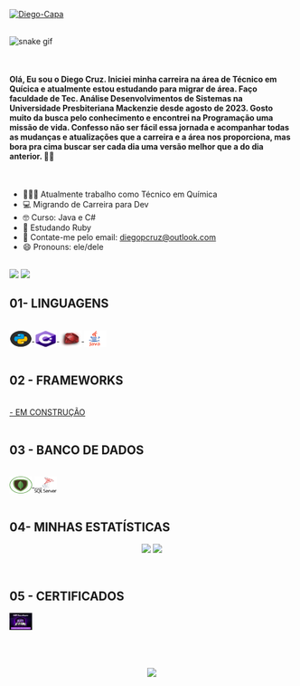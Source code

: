 <div style="display: inline_block"><br>
 <a href="https://github.com/diegopcruz">
 <img align="center" alt="Diego-Capa" width="1080px" height="420px" src="https://plataforma.refatorando.com.br/wp-content/uploads/2024/01/Git_Contracapa.webp">
 </a>
</div>

<br>

![snake gif](https://github.com/diegopcruz/diegopcruz/blob/output/github-contribution-grid-snake-dark.svg)

<br>

<h4>
 Olá, Eu sou o Diego Cruz. Iniciei minha carreira na área de Técnico em Quícica e atualmente estou estudando para migrar de área. Faço faculdade de Tec. Análise Desenvolvimentos de Sistemas na Universidade Presbiteriana Mackenzie desde agosto de 2023. 
 Gosto muito da busca pelo conhecimento e encontrei na Programação uma missão de vida. Confesso não ser fácil essa jornada e acompanhar todas as mudanças e atualizações que a carreira e a área nos proporciona, mas bora pra cima buscar ser cada dia uma versão melhor que a do dia anterior. 👊🏾
</h4>

<br>

- 🧑🏼‍💻 Atualmente trabalho como Técnico em Química
- 💻 Migrando de Carreira para Dev
- 🤓 Curso: Java e C#
- 🌱 Estudando Ruby 
- 📖 Contate-me pelo email: diegopcruz@outlook.com 
- 😄 Pronouns: ele/dele

<br>

<div>     
 	<a href="https://x.com/Diegopcruzdev" target="_blank"><img src="https://img.shields.io/badge/-Twitter-02569B?logo=x&logoColor=black&style=for-the-badge" target="_blank"></a>  
  <a href="https://www.linkedin.com/in/diegopcruz-dev/" target="_blank"><img src="https://img.shields.io/badge/-LinkedIn-%230077B5?style=for-the-badge&logo=linkedin&logoColor=white" target="_blank"></a> 
  
</div>

## 01- LINGUAGENS
<div style="display: inline_block"><br>
 <a href="https://github.com/diegopcruz">
  <img align="center" alt="Diego-Python" height="30" width="40" src="https://github.com/diegopcruz/diegopcruz/blob/main/.Image/PYTHON.png"/>
  <img align="center" alt="Diego-C_SHARP" height="30" width="40" src="https://github.com/diegopcruz/diegopcruz/blob/main/.Image/C_SHARP.png"/>
  <img align="center" alt="Rafa-Csharp" height="30" width="40" src="https://github.com/diegopcruz/diegopcruz/blob/main/.Image/RUBY.jpg"/>
  <img align="center" alt="Diego-Java" height="30" width="40" src="https://github.com/diegopcruz/diegopcruz/blob/main/.Image/JAVA.png"/>
 </a> 
</div>
  
<br>

## 02 - FRAMEWORKS
<div style="display: inline_block"><br>
 <a href="https://github.com/diegopcruz">
  - EM CONSTRUÇÃO
 </a> 
</div>

<br>

## 03 - BANCO DE DADOS

<div style="display: inline_block"><br>
 <a href="https://github.com/diegopcruz">
  <img align="center" alt="Diego-MONGODB" height="30" width="40" src="https://github.com/diegopcruz/diegopcruz/blob/main/.Image/MONGODB.png"/>
  <img align="center" alt="Diego-SQL_Server" height="30" width="40" src="https://github.com/diegopcruz/diegopcruz/blob/main/.Image/Microsoft-SQL-Server-Logo-2.png"/>
 </a> 
</div>

<br>

## 04- MINHAS ESTATÍSTICAS
<p align = "center">
 <img  src = "https://github-readme-stats.vercel.app/api?username=diegopcruz&theme=dark&line_height=27"/>
 <img src = "https://github-readme-stats.vercel.app/api/top-langs/?username=diegopcruz&langs_count=8&theme=dark"/>  
</p>

<br>

## 05 - CERTIFICADOS
<div style="display: inline_block">
 <a href="https://web.dio.me/track/formacao-dotnet-developer?tab=certificate">
 <img align="center" alt="NET DEVELOPER" height="30" width="40" src="https://github.com/diegopcruz/diegopcruz/blob/main/.Image/NET%20DEVELOPER.jpg"/></a>
</div>

<br>

<h1 align="center">
<img src="https://readme-typing-svg.herokuapp.com/?font=Righteous&size=35&center=true&vCenter=true&width=500&height=70&duration=4000&lines=OBRIGADO+PELA+ATENÇÃO!;" />
</h1>

